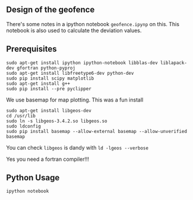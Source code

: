 ## Design of the geofence

There's some notes in a ipython notebook `geofence.ipynp` on
this. This notebook is also used to calculate the deviation values.

## Prerequisites

```
sudo apt-get install ipython ipython-notebook libblas-dev liblapack-dev gfortran python-pyproj
sudo apt-get install libfreetype6-dev python-dev
sudo pip install scipy matplotlib
sudo apt-get install g++
sudo pip install --pre pyclipper
```

We use basemap for map plotting. This was a fun install

```
sudo apt-get install libgeos-dev
cd /usr/lib
sudo ln -s libgeos-3.4.2.so libgeos.so
sudo ldconfig
sudo pip install basemap --allow-external basemap --allow-unverified basemap
```

You can check `libgeos` is dandy with `ld -lgeos --verbose`

Yes you need a fortran compiler!!!

## Python Usage

`ipython notebook`
